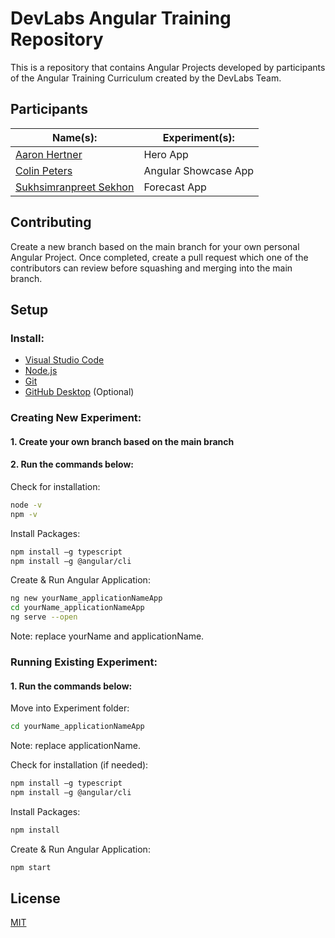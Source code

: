 # DevLabs Angular Training Repository

This is a repository that contains Angular Projects developed by participants of the Angular Training Curriculum created by the DevLabs Team.

## Participants

Name(s):  | Experiment(s):
------------- | -------------
[Aaron Hertner](https://github.com/AaronHertner)  | Hero App
[Colin Peters](https://github.com/Cpete040)  | Angular Showcase App
[Sukhsimranpreet Sekhon](https://github.com/SukhsimranpreetSekhon)  | Forecast App

## Contributing

Create a new branch based on the main branch for your own personal Angular Project. Once completed, create a pull request which one of the contributors can review before squashing and merging into the main branch.

## Setup

### Install: ###

* [Visual Studio Code](https://code.visualstudio.com/)
* [Node.js](https://nodejs.org/en/)
* [Git](https://git-scm.com/downloads)
* [GitHub Desktop](https://desktop.github.com/) (Optional)

### Creating New Experiment: ###
 
#### 1. Create your own branch based on the main branch ####

#### 2. Run the commands below: ####

Check for installation:
```bash
node -v
npm -v
```

Install Packages:
```bash
npm install –g typescript
npm install –g @angular/cli
```

Create & Run Angular Application:
```bash
ng new yourName_applicationNameApp
cd yourName_applicationNameApp
ng serve --open
```
Note: replace yourName and applicationName.

### Running Existing Experiment: ###

#### 1. Run the commands below: ####

Move into Experiment folder:
```bash
cd yourName_applicationNameApp
```
Note: replace applicationName.

Check for installation (if needed):
```bash
npm install –g typescript
npm install –g @angular/cli
```

Install Packages:
```bash
npm install
```

Create & Run Angular Application:
```bash
npm start
```

## License
[MIT](https://choosealicense.com/licenses/mit/)
